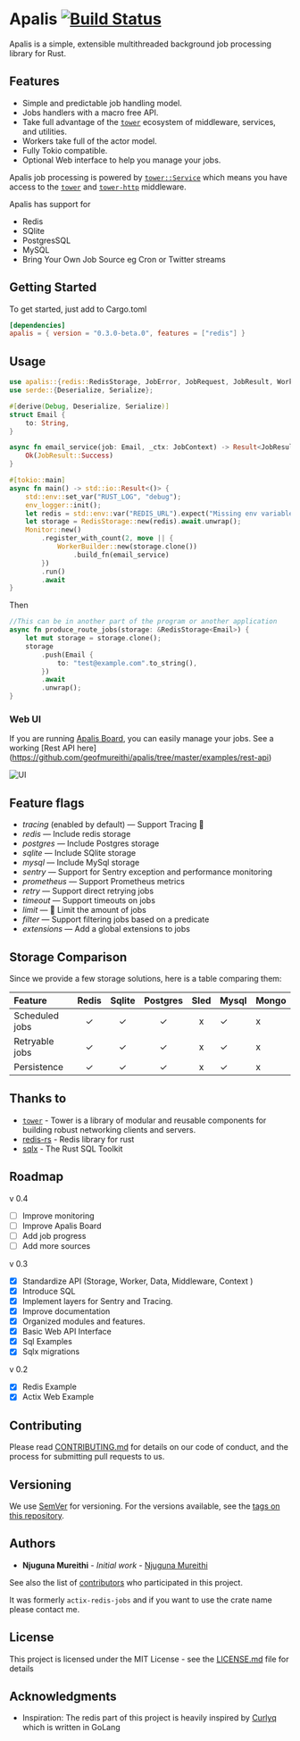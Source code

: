 # Apalis [![Build Status](https://travis-ci.org/geofmureithi/apalis.svg?branch=master)](https://travis-ci.org/geofmureithi/apalis)

Apalis is a simple, extensible multithreaded background job processing library for Rust.

## Features

- Simple and predictable job handling model.
- Jobs handlers with a macro free API.
- Take full advantage of the [`tower`] ecosystem of
  middleware, services, and utilities.
- Workers take full of the actor model.
- Fully Tokio compatible.
- Optional Web interface to help you manage your jobs.

Apalis job processing is powered by [`tower::Service`] which means you have access to the [`tower`] and [`tower-http`] middleware.

Apalis has support for

- Redis
- SQlite
- PostgresSQL
- MySQL
- Bring Your Own Job Source eg Cron or Twitter streams

## Getting Started

To get started, just add to Cargo.toml

```toml
[dependencies]
apalis = { version = "0.3.0-beta.0", features = ["redis"] }
```

## Usage

```rust
use apalis::{redis::RedisStorage, JobError, JobRequest, JobResult, WorkerBuilder, Storage, Monitor, JobContext};
use serde::{Deserialize, Serialize};

#[derive(Debug, Deserialize, Serialize)]
struct Email {
    to: String,
}

async fn email_service(job: Email, _ctx: JobContext) -> Result<JobResult, JobError> {
    Ok(JobResult::Success)
}

#[tokio::main]
async fn main() -> std::io::Result<()> {
    std::env::set_var("RUST_LOG", "debug");
    env_logger::init();
    let redis = std::env::var("REDIS_URL").expect("Missing env variable REDIS_URL");
    let storage = RedisStorage::new(redis).await.unwrap();
    Monitor::new()
        .register_with_count(2, move || {
            WorkerBuilder::new(storage.clone())
                .build_fn(email_service)
        })
        .run()
        .await
}

```

Then

```rust
//This can be in another part of the program or another application
async fn produce_route_jobs(storage: &RedisStorage<Email>) {
    let mut storage = storage.clone();
    storage
        .push(Email {
            to: "test@example.com".to_string(),
        })
        .await
        .unwrap();
}

```

### Web UI

If you are running [Apalis Board](https://github.com/geofmureithi/apalis-board), you can easily manage your jobs. See a working [Rest API here] (https://github.com/geofmureithi/apalis/tree/master/examples/rest-api)

![UI](https://github.com/geofmureithi/apalis-board/raw/master/screenshots/workers.png)

## Feature flags

- _tracing_ (enabled by default) — Support Tracing 👀
- _redis_ — Include redis storage
- _postgres_ — Include Postgres storage
- _sqlite_ — Include SQlite storage
- _mysql_ — Include MySql storage
- _sentry_ — Support for Sentry exception and performance monitoring
- _prometheus_ — Support Prometheus metrics
- _retry_ — Support direct retrying jobs
- _timeout_ — Support timeouts on jobs
- _limit_ — 💪 Limit the amount of jobs
- _filter_ — Support filtering jobs based on a predicate
- _extensions_ — Add a global extensions to jobs

## Storage Comparison

Since we provide a few storage solutions, here is a table comparing them:

| Feature        | Redis | Sqlite | Postgres | Sled | Mysql | Mongo |
| :------------- | :---: | :----: | :------: | :--: | ----- | ----- |
| Scheduled jobs |   ✓   |   ✓    |    ✓     |  x   | ✓     | x     |
| Retryable jobs |   ✓   |   ✓    |    ✓     |  x   | ✓     | x     |
| Persistence    |   ✓   |   ✓    |    ✓     |  x   | ✓     | x     |

## Thanks to

- [`tower`] - Tower is a library of modular and reusable components for building robust networking clients and servers.
- [redis-rs](https://github.com/mitsuhiko/redis-rs) - Redis library for rust
- [sqlx](https://github.com/launchbadge/sqlx) - The Rust SQL Toolkit

## Roadmap

v 0.4

- [ ] Improve monitoring
- [ ] Improve Apalis Board
- [ ] Add job progress
- [ ] Add more sources

v 0.3

- [x] Standardize API (Storage, Worker, Data, Middleware, Context )
- [x] Introduce SQL
- [x] Implement layers for Sentry and Tracing.
- [x] Improve documentation
- [x] Organized modules and features.
- [x] Basic Web API Interface
- [x] Sql Examples
- [x] Sqlx migrations

v 0.2

- [x] Redis Example
- [x] Actix Web Example

## Contributing

Please read [CONTRIBUTING.md](CONTRIBUTING.md) for details on our code of conduct, and the process for submitting pull requests to us.

## Versioning

We use [SemVer](http://semver.org/) for versioning. For the versions available, see the [tags on this repository](https://github.com/geofmureithi/apalis/tags).

## Authors

- **Njuguna Mureithi** - _Initial work_ - [Njuguna Mureithi](https://github.com/geofmureithi)

See also the list of [contributors](https://github.com/geofmureithi/apalis/contributors) who participated in this project.

It was formerly `actix-redis-jobs` and if you want to use the crate name please contact me.

## License

This project is licensed under the MIT License - see the [LICENSE.md](LICENSE.md) file for details

## Acknowledgments

- Inspiration: The redis part of this project is heavily inspired by [Curlyq](https://github.com/mcmathja/curlyq) which is written in GoLang

[`tower::service`]: https://docs.rs/tower/latest/tower/trait.Service.html
[`tower`]: https://crates.io/crates/tower
[`actix`]: https://crates.io/crates/actix
[`tower-http`]: https://crates.io/crates/tower-http
[`actor`]: https://docs.rs/actix/0.13.0/actix/trait.Actor.html
